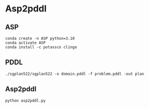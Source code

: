 # Asp2pddl
## ASP
```
conda create -n ASP python=3.10
conda activate ASP
conda install -c potassco clingo
```

## PDDL
```
./sgplan522/sgplan522 -o domain.pddl -f problem.pddl -out plan
```

## Asp2pddl
```
python asp2pddl.py 
```